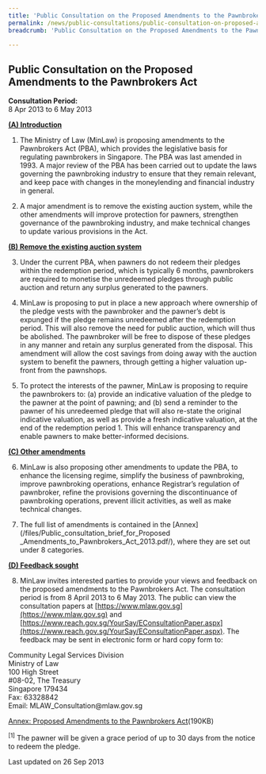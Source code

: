 ```yaml
---
title: 'Public Consultation on the Proposed Amendments to the Pawnbrokers Act'
permalink: /news/public-consultations/public-consultation-on-proposed-amendments-to-pawnbrokers-act-2013/
breadcrumb: 'Public Consultation on the Proposed Amendments to the Pawnbrokers Act'

---
```



Public Consultation on the Proposed Amendments to the Pawnbrokers Act
---

**Consultation Period:**  
8 Apr 2013 to 6 May 2013


<b><u>(A) Introduction</u></b>

1. The Ministry of Law (MinLaw) is proposing amendments to the Pawnbrokers Act (PBA), which provides the legislative basis for regulating pawnbrokers in Singapore. The PBA was last amended in 1993. A major review of the PBA has been carried out to update the laws governing the pawnbroking industry to ensure that they remain relevant, and keep pace with changes in the moneylending and financial industry in general.

2. A major amendment is to remove the existing auction system, while the other amendments will improve protection for pawners, strengthen governance of the pawnbroking industry, and make technical changes to update various provisions in the Act.

<b><u>(B) Remove the existing auction system</u></b>

3. Under the current PBA, when pawners do not redeem their pledges within the redemption period, which is typically 6 months, pawnbrokers are required to monetise the unredeemed pledges through public auction and return any surplus generated to the pawners.

4. MinLaw is proposing to put in place a new approach where ownership of the pledge vests with the pawnbroker and the pawner’s debt is expunged if the pledge remains unredeemed after the redemption period. This will also remove the need for public auction, which will thus be abolished.  The pawnbroker will be free to dispose of these pledges in any manner and retain any surplus generated from the disposal. This amendment will allow the cost savings from doing away with the auction system to benefit the pawners, through getting a higher valuation up-front from the pawnshops.

5. To protect the interests of the pawner, MinLaw is proposing to require the pawnbrokers to: (a) provide an indicative valuation of the pledge to the pawner at the point of pawning; and (b) send a reminder to the pawner of his unredeemed pledge that will also re-state the original indicative valuation, as well as provide a fresh indicative valuation, at the end of the redemption period 1. This will enhance transparency and enable pawners to make better-informed decisions.

<b><u>(C) Other amendments</u></b>

6. MinLaw is also proposing other amendments to update the PBA, to enhance the licensing regime, simplify the business of pawnbroking, improve pawnbroking operations, enhance Registrar’s regulation of pawnbroker, refine the provisions governing the discontinuance of pawnbroking operations, prevent illicit activities, as well as make technical changes. 

7. The full list of amendments is contained in the [Annex](/files/Public_consultation_brief_for_Proposed _Amendments_to_Pawnbrokers_Act_2013.pdf/), where they are set out under 8 categories.

<b><u>(D) Feedback sought</u></b>

8. MinLaw invites interested parties to provide your views and feedback on the proposed amendments to the Pawnbrokers Act. The consultation period is from 8 April 2013 to 6 May 2013. The public can view the consultation papers at [https://www.mlaw.gov.sg](https://www.mlaw.gov.sg) and [https://www.reach.gov.sg/YourSay/EConsultationPaper.aspx](https://www.reach.gov.sg/YourSay/EConsultationPaper.aspx). The feedback may be sent in electronic form or hard copy form to:

<p class="address-centered">
  Community Legal Services Division<br>
  Ministry of Law<br>
  100 High Street<br>
  #08-02, The Treasury<br>
  Singapore 179434<br>
  Fax: 63328842<br>
  Email: MLAW_Consultation@mlaw.gov.sg
</p>

[Annex: Proposed Amendments to the Pawnbrokers Act](/files/PublicconsultationbriefforProposedAmendmentstoPawnbrokersAct2013.pdf/)(190KB)

<sup>[1]</sup> The pawner will be given a grace period of up to 30 days from the notice to redeem the pledge.

<p class="right-side-updated">Last updated on 26 Sep 2013</p>

